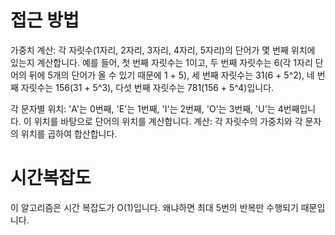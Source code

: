 # 접근 방법

가중치 계산: 
각 자릿수(1자리, 2자리, 3자리, 4자리, 5자리)의 단어가 몇 번째 위치에 있는지 계산합니다.
예를 들어, 첫 번째 자릿수는 1이고, 두 번째 자릿수는 6(각 1자리 단어의 뒤에 5개의 단어가 올 수 있기 때문에 1 + 5), 세 번째 자릿수는 31(6 + 5^2), 네 번째 자릿수는 156(31 + 5^3), 다섯 번째 자릿수는 781(156 + 5^4)입니다.

각 문자별 위치:
'A'는 0번째, 'E'는 1번째, 'I'는 2번째, 'O'는 3번째, 'U'는 4번째입니다. 이 위치를 바탕으로 단어의 위치를 계산합니다.
계산: 각 자릿수의 가중치와 각 문자의 위치를 곱하여 합산합니다.

# 시간복잡도
이 알고리즘은 시간 복잡도가 O(1)입니다. 왜냐하면 최대 5번의 반복만 수행되기 때문입니다.